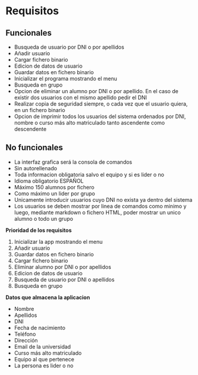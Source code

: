 # Requisitos  

## Funcionales

* Busqueda de usuario por DNI o por apellidos
* Añadir usuario
* Cargar fichero binario
* Edicion de datos de usuario
* Guardar datos en fichero binario
* Inicializar el programa mostrando el menu
* Busqueda en grupo
* Opcion de eliminar un alumno por DNI o por apellido. En el caso de existir dos usuarios con el mismo apellido pedir el DNI
* Realizar copia de seguridad siempre, o cada vez que el usuario quiera, en un fichero binario
* Opcion de imprimir todos los usuarios del sistema ordenados por DNI, nombre o curso más alto matriculado tanto ascendente como descendente

## No funcionales

* La interfaz grafica será la consola de comandos
* Sin autorellenado
* Toda informacion obligatoria salvo el equipo y si es lider o no
* Idioma obligatorio ESPAÑOL
* Máximo 150 alumnos por fichero
* Como máximo un lider por grupo
* Unicamente introducir usuarios cuyo DNI no exista ya dentro del sistema
* Los usuarios se deben mostrar por linea de comandos como minimo y luego, mediante markdown o fichero HTML, poder mostrar un unico alumno o todo un grupo  

**Prioridad de los requisitos**

1. Inicializar la app mostrando el menu
2. Añadir usuario
3. Guardar datos en fichero binario
4. Cargar fichero binario
5. Eliminar alumno por DNI o por apellidos
6. Edicion de datos de usuario
7. Busqueda de usuario por DNI o apellidos
8. Busqueda en grupo

**Datos que almacena la aplicacion**  

* Nombre
* Apellidos
* DNI
* Fecha de nacimiento
* Teléfono
* Dirección
* Email de la universidad
* Curso más alto matriculado
* Equipo al que pertenece
* La persona es lider o no
